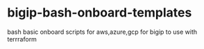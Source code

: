 # bigip-bash-onboard-templates
bash basic onboard scripts for aws,azure,gcp for bigip to use with terrraform
